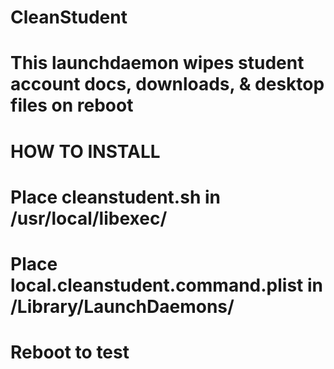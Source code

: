 # CleanStudent

# This launchdaemon wipes student account docs, downloads, & desktop files on reboot

# HOW TO INSTALL
# Place cleanstudent.sh in /usr/local/libexec/
# Place local.cleanstudent.command.plist in /Library/LaunchDaemons/
# Reboot to test

